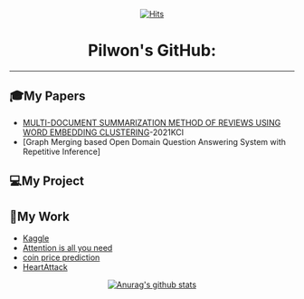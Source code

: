 <div align=center>
  
[![Hits](https://hits.seeyoufarm.com/api/count/incr/badge.svg?url=https%3A%2F%2Fgithub.com%2FFeelOneE&count_bg=%2379C83D&title_bg=%23555555&icon=&icon_color=%23E7E7E7&title=hits&edge_flat=false)](https://hits.seeyoufarm.com)

# Pilwon's GitHub:
</div>   

---

## 🎓My Papers
* [MULTI-DOCUMENT SUMMARIZATION METHOD OF REVIEWS USING WORD EMBEDDING CLUSTERING](http://ktsde.kips.or.kr/digital-library/25127)-2021KCI
* [Graph Merging based Open Domain Question Answering System with Repetitive Inference]

## 💻My Project


## 📖My Work   
* [Kaggle](https://github.com/FeelOneE/Kaggle_study)
* [Attention is all you need](https://github.com/FeelOneE/Attention-is-all-you-need-pwlee)
* [coin price prediction](https://github.com/FeelOneE/price_prediction)
* [HeartAttack](https://github.com/FeelOneE/HeartAttack)


<div align=center>

[![Anurag's github stats](https://github-readme-stats.vercel.app/api?username=FeelOneE)](https://github.com/anuraghazra/github-readme-stats)   


</div>
